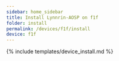 ```yaml
---
sidebar: home_sidebar
title: Install Lynnrin-AOSP on f1f
folder: install
permalink: /devices/f1f/install
device: f1f
---
```

{% include templates/device_install.md %}
